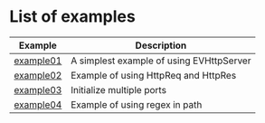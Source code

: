 # List of examples

| Example                    | Description                              |
| -------------------------- | ---------------------------------------- |
| [example01](example01.cpp) | A simplest example of using EVHttpServer |
| [example02](example02.cpp) | Example of using  HttpReq and HttpRes    |
| [example03](example03.cpp) | Initialize multiple ports                |
| [example04](example04.cpp) | Example of using regex in path           |

